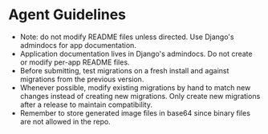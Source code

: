# Agent Guidelines
- Note: do not modify README files unless directed. Use Django's admindocs for app documentation.
- Application documentation lives in Django's admindocs. Do not create or modify per-app README files.
- Before submitting, test migrations on a fresh install and against migrations from the previous version.
- Whenever possible, modify existing migrations by hand to match new changes instead of creating new migrations.
  Only create new migrations after a release to maintain compatibility.
- Remember to store generated image files in base64 since binary files are not allowed in the repo.

